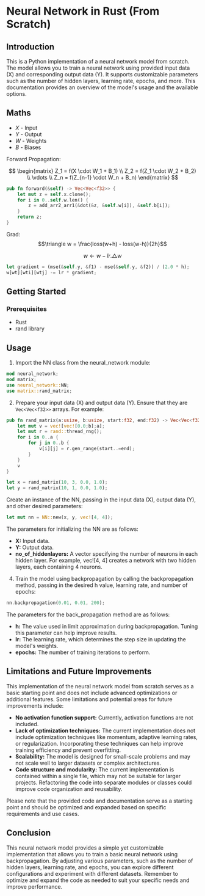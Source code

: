 # Neural Network in Rust (From Scratch)

## Introduction
This is a Python implementation of a neural network model from scratch. The model allows you to train a neural network using provided input data (X) and corresponding output data (Y). It supports customizable parameters such as the number of hidden layers, learning rate, epochs, and more. This documentation provides an overview of the model's usage and the available options.

## Maths

- $X$ - Input
- $Y$ - Output
- $W$ - Weights
- $B$ - Biases

Forward Propagation:

$$
\begin{matrix}
Z_1 = f(X \cdot W_1 + B_1) \\
Z_2 = f(Z_1 \cdot W_2 + B_2) \\ 
\vdots \\
Z_n = f(Z_{n-1} \cdot W_n + B_n)
\end{matrix}
$$

```rust
pub fn forward(&self) -> Vec<Vec<f32>> {
    let mut z = self.x.clone();
    for i in 0..self.w.len() {
        z = add_arr2_arr1(&dot(&z, &self.w[i]), &self.b[i]);
    }
    return z;
}
```

Grad:
$$\triangle w = \frac{loss(w+h) - loss(w-h)}{2h}$$

$$w \leftarrow w - lr. \triangle w$$

```rust
let gradient = (mse(&self.y, &f1) - mse(&self.y, &f2)) / (2.0 * h);
w[wt][wti][wtj] -= lr * gradient;
```

## Getting Started
### Prerequisites
- Rust
- rand library

## Usage
1. Import the NN class from the neural_network module:

```rust
mod neural_network;
mod matrix;
use neural_network::NN;
use matrix::rand_matrix;
```

2. Prepare your input data (X) and output data (Y). Ensure that they are `Vec<Vec<f32>>` arrays. For example: 

```rust
pub fn rand_matrix(a:usize, b:usize, start:f32, end:f32) -> Vec<Vec<f32>> {
    let mut v = vec![vec![0.0;b];a];
    let mut r = rand::thread_rng();
    for i in 0..a {
        for j in 0..b {
            v[i][j] = r.gen_range(start..=end);
        }
    }
    v
}
```

```rust
let x = rand_matrix(10, 3, 0.0, 1.0);
let y = rand_matrix(10, 1, 0.0, 1.0);
```

Create an instance of the NN, passing in the input data (X), output data (Y), and other desired parameters:

```rust
let mut nn = NN::new(x, y, vec![4, 4]);
```

The parameters for initializing the NN are as follows:

- **X:** Input data.
- **Y:** Output data.
- **no_of_hiddenlayers:** A vector specifying the number of neurons in each hidden layer. For example, vec![4, 4] creates a network with two hidden layers, each containing 4 neurons.

4. Train the model using backpropagation by calling the backpropagation method, passing in the desired h value, learning rate, and number of epochs:

```rust
nn.backpropagation(0.01, 0.01, 200);
```

The parameters for the back_propagation method are as follows:

- **h:** The value used in limit approximation during backpropagation. Tuning this parameter can help improve results.
- **lr:** The learning rate, which determines the step size in updating the model's weights.
- **epochs:** The number of training iterations to perform.

## Limitations and Future Improvements
This implementation of the neural network model from scratch serves as a basic starting point and does not include advanced optimizations or additional features. Some limitations and potential areas for future improvements include:

- **No activation function support:** Currently, activation functions are not included.
- **Lack of optimization techniques:** The current implementation does not include optimization techniques like momentum, adaptive learning rates, or regularization. Incorporating these techniques can help improve training efficiency and prevent overfitting.
- **Scalability:** The model is designed for small-scale problems and may not scale well to larger datasets or complex architectures.
- **Code structure and modularity:** The current implementation is contained within a single file, which may not be suitable for larger projects. Refactoring the code into separate modules or classes could improve code organization and reusability.

Please note that the provided code and documentation serve as a starting point and should be optimized and expanded based on specific requirements and use cases.

## Conclusion
This neural network model provides a simple yet customizable implementation that allows you to train a basic neural network using backpropagation. By adjusting various parameters, such as the number of hidden layers, learning rate, and epochs, you can explore different configurations and experiment with different datasets. Remember to optimize and expand the code as needed to suit your specific needs and improve performance.